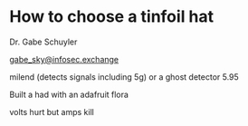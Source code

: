 # How to choose a tinfoil hat

Dr. Gabe Schuyler 

gabe_sky@infosec.exchange 

milend (detects signals including 5g) or a ghost detector 5.95

Built a had with an adafruit flora 

volts hurt but amps kill 



